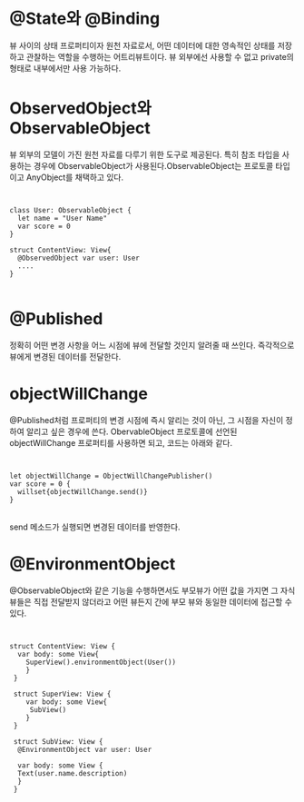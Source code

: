 # @State와 @Binding
뷰 사이의 상태 프로퍼티이자 원천 자료로서, 어떤 데이터에 대한 영속적인 상태를 저장하고 관찰하는 역할을 수행하는 어트리뷰트이다.
뷰 외부에선 사용할 수 없고 private의 형태로 내부에서만 사용 가능하다.

# ObservedObject와 ObservableObject
뷰 외부의 모델이 가진 원천 자료를 다루기 위한 도구로 제공된다. 특히 참조 타입을 사용하는 경우에 ObservableObject가 사용된다.ObservableObject는 프로토콜 타입이고 AnyObject를 채택하고 있다.
<code>
<pre>
class User: ObservableObject {
  let name = "User Name"
  var score = 0
}

struct ContentView: View{
  @ObservedObject var user: User
  ....
}
</code>
</pre>

# @Published
정확히 어떤 변경 사항을 어느 시점에 뷰에 전달할 것인지 알려줄 때 쓰인다. 즉각적으로 뷰에게 변경된 데이터를 전달한다.

# objectWillChange
@Published처럼 프로퍼티의 변경 시점에 즉시 알리는 것이 아닌, 그 시점을 자신이 정하여 알리고 싶은 경우에 쓴다.
ObervableObject 프로토콜에 선언된 objectWillChange 프로퍼티를 사용하면 되고, 코드는 아래와 같다.
<code>
<pre>
let objectWillChange = ObjectWillChangePublisher()
var score = 0 {
  willset{objectWillChange.send()}
}
</code>
</pre>
send 메소드가 실행되면 변경된 데이터를 반영한다.

# @EnvironmentObject
@ObservableObject와 같은 기능을 수행하면서도 부모뷰가 어떤 값을 가지면 그 자식 뷰들은 직접 전달받지 않더라고 어떤 뷰든지 간에 부모 뷰와 동일한 데이터에 접근할 수 있다.
<code>
<pre>
struct ContentView: View {
  var body: some View{
    SuperView().environmentObject(User())
    }
 }
 
 struct SuperView: View {
    var body: some View{
     SubView()
    }
 }
 
 struct SubView: View {
  @EnvironmentObject var user: User
  
  var body: some View {
  Text(user.name.description)
  }
 }
</code>
</pre>
